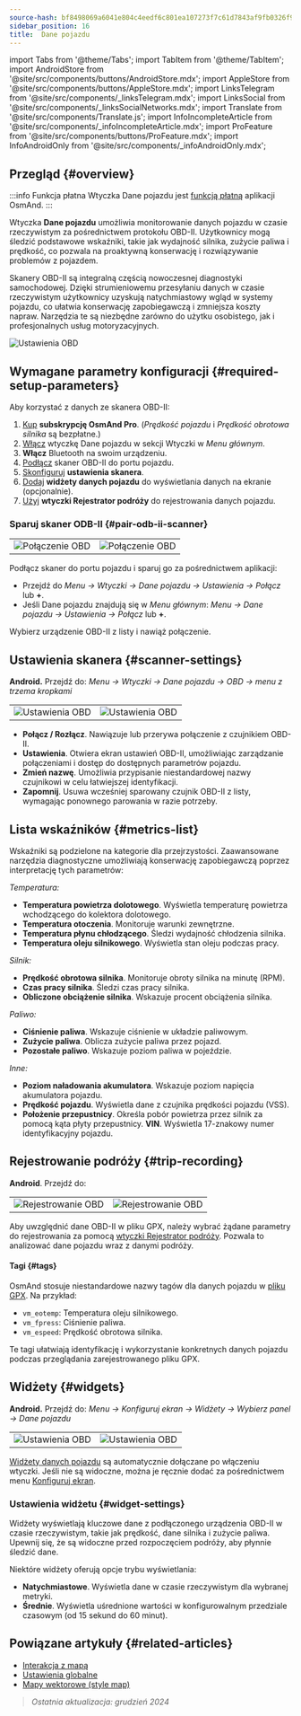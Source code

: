 ```yaml
---
source-hash: bf8498069a6041e804c4eedf6c801ea107273f7c61d7843af9fb0326f93c493d
sidebar_position: 16
title:  Dane pojazdu
---
```

import Tabs from '@theme/Tabs';
import TabItem from '@theme/TabItem';
import AndroidStore from '@site/src/components/buttons/AndroidStore.mdx';
import AppleStore from '@site/src/components/buttons/AppleStore.mdx';
import LinksTelegram from '@site/src/components/_linksTelegram.mdx';
import LinksSocial from '@site/src/components/_linksSocialNetworks.mdx';
import Translate from '@site/src/components/Translate.js';
import InfoIncompleteArticle from '@site/src/components/_infoIncompleteArticle.mdx';
import ProFeature from '@site/src/components/buttons/ProFeature.mdx';
import InfoAndroidOnly from '@site/src/components/_infoAndroidOnly.mdx';


<InfoIncompleteArticle/>

<InfoAndroidOnly/>

## Przegląd {#overview}

:::info Funkcja płatna
Wtyczka Dane pojazdu jest [funkcją płatną](../purchases/index.md) aplikacji OsmAnd.
:::

Wtyczka **Dane pojazdu** umożliwia monitorowanie danych pojazdu w czasie rzeczywistym za pośrednictwem protokołu OBD-II. Użytkownicy mogą śledzić podstawowe wskaźniki, takie jak wydajność silnika, zużycie paliwa i prędkość, co pozwala na proaktywną konserwację i rozwiązywanie problemów z pojazdem.

Skanery OBD-II są integralną częścią nowoczesnej diagnostyki samochodowej. Dzięki strumieniowemu przesyłaniu danych w czasie rzeczywistym użytkownicy uzyskują natychmiastowy wgląd w systemy pojazdu, co ułatwia konserwację zapobiegawczą i zmniejsza koszty napraw. Narzędzia te są niezbędne zarówno do użytku osobistego, jak i profesjonalnych usług motoryzacyjnych.

<Tabs groupId="operating-systems" queryString="current-os">

<TabItem value="android" label="Android">

![Ustawienia OBD](@site/static/img/plugins/obd/obd_overview_2.png)

</TabItem>

</Tabs>


## Wymagane parametry konfiguracji {#required-setup-parameters}

Aby korzystać z danych ze skanera OBD-II:

1. [Kup](../purchases/) **subskrypcję OsmAnd Pro**. (*Prędkość pojazdu* i *Prędkość obrotowa silnika* są bezpłatne.)
2. [Włącz](../plugins/index.md#enable--disable) wtyczkę Dane pojazdu w sekcji Wtyczki w *Menu głównym*.
3. **Włącz** Bluetooth na swoim urządzeniu.
4. [Podłącz](#pair-odb-ii-scanner) skaner OBD-II do portu pojazdu.
5. [Skonfiguruj](#scanner-settings) **ustawienia skanera**.
6. [Dodaj](#widgets) **widżety danych pojazdu** do wyświetlania danych na ekranie (opcjonalnie).
7. [Użyj](#trip-recording) **wtyczki Rejestrator podróży** do rejestrowania danych pojazdu.


### Sparuj skaner ODB-II {#pair-odb-ii-scanner}

|  |  |
|--|--|
|![Połączenie OBD](@site/static/img/plugins/obd/obd_connect.png)|![Połączenie OBD](@site/static/img/plugins/obd/obd_connect_2.png)|

Podłącz skaner do portu pojazdu i sparuj go za pośrednictwem aplikacji:

- Przejdź do *Menu → Wtyczki → Dane pojazdu → Ustawienia → Połącz* lub **+**.
- Jeśli Dane pojazdu znajdują się w *Menu głównym*: *Menu → Dane pojazdu → Ustawienia → Połącz* lub **+**.

Wybierz urządzenie OBD-II z listy i nawiąż połączenie.


## Ustawienia skanera {#scanner-settings}

**Android.** Przejdź do: *Menu → Wtyczki → Dane pojazdu → OBD → menu z trzema kropkami*

|  |  |
|--|--|
|![Ustawienia OBD](@site/static/img/plugins/obd/obd_settings.png)|![Ustawienia OBD](@site/static/img/plugins/obd/obd_settings_1.png)|

- **Połącz / Rozłącz**. Nawiązuje lub przerywa połączenie z czujnikiem OBD-II.
- **Ustawienia**. Otwiera ekran ustawień OBD-II, umożliwiając zarządzanie połączeniami i dostęp do dostępnych parametrów pojazdu.
- **Zmień nazwę**. Umożliwia przypisanie niestandardowej nazwy czujnikowi w celu łatwiejszej identyfikacji.
- **Zapomnij**. Usuwa wcześniej sparowany czujnik OBD-II z listy, wymagając ponownego parowania w razie potrzeby.


## Lista wskaźników {#metrics-list}

Wskaźniki są podzielone na kategorie dla przejrzystości. Zaawansowane narzędzia diagnostyczne umożliwiają konserwację zapobiegawczą poprzez interpretację tych parametrów:

*Temperatura:*

- **Temperatura powietrza dolotowego**. Wyświetla temperaturę powietrza wchodzącego do kolektora dolotowego.
- **Temperatura otoczenia**. Monitoruje warunki zewnętrzne.
- **Temperatura płynu chłodzącego**. Śledzi wydajność chłodzenia silnika.
- **Temperatura oleju silnikowego**. Wyświetla stan oleju podczas pracy.

*Silnik:*

- **Prędkość obrotowa silnika**. Monitoruje obroty silnika na minutę (RPM).
- **Czas pracy silnika**. Śledzi czas pracy silnika.
- **Obliczone obciążenie silnika**. Wskazuje procent obciążenia silnika.

*Paliwo:*

- **Ciśnienie paliwa**. Wskazuje ciśnienie w układzie paliwowym.
- **Zużycie paliwa**. Oblicza zużycie paliwa przez pojazd.
- **Pozostałe paliwo**. Wskazuje poziom paliwa w pojeździe.

*Inne:*

- **Poziom naładowania akumulatora**. Wskazuje poziom napięcia akumulatora pojazdu.
- **Prędkość pojazdu**. Wyświetla dane z czujnika prędkości pojazdu (VSS).
- **Położenie przepustnicy**. Określa pobór powietrza przez silnik za pomocą kąta płyty przepustnicy.
  **VIN**. Wyświetla 17-znakowy numer identyfikacyjny pojazdu.


## Rejestrowanie podróży {#trip-recording}

**Android**. Przejdź do: *<Translate android="true" ids="shared_string_menu,plugins_menu_group,record_plugin_name,shared_string_settings,data_settings,record_obd_data"/>*

| | |
|--|--|
|![Rejestrowanie OBD](@site/static/img/plugins/obd/obd_recording.png)| ![Rejestrowanie OBD](@site/static/img/plugins/obd/obd_recording_1.png)|

Aby uwzględnić dane OBD-II w pliku GPX, należy wybrać żądane parametry do rejestrowania za pomocą [wtyczki Rejestrator podróży](../plugins/trip-recording.md#recording-settings). Pozwala to analizować dane pojazdu wraz z danymi podróży.

#### Tagi {#tags}

OsmAnd stosuje niestandardowe nazwy tagów dla danych pojazdu w [pliku GPX](../plugins/trip-recording.md#recorded-gpx-file). Na przykład:

- `vm_eotemp`: Temperatura oleju silnikowego.
- `vm_fpress`: Ciśnienie paliwa.
- `vm_espeed`: Prędkość obrotowa silnika.

Te tagi ułatwiają identyfikację i wykorzystanie konkretnych danych pojazdu podczas przeglądania zarejestrowanego pliku GPX.


## Widżety {#widgets}

**Android.** Przejdź do: *Menu → Konfiguruj ekran → Widżety → Wybierz panel → Dane pojazdu*

| | |
|--|--|
|![Ustawienia OBD](@site/static/img/plugins/obd/obd_widget_1.png)| ![Ustawienia OBD](@site/static/img/plugins/obd/obd_widget.png)|

[Widżety danych pojazdu](../widgets/info-widgets.md#vehicle-metrics-widgets) są automatycznie dołączane po włączeniu wtyczki. Jeśli nie są widoczne, można je ręcznie dodać za pośrednictwem menu [Konfiguruj ekran](../widgets/configure-screen.md).

### Ustawienia widżetu {#widget-settings}

Widżety wyświetlają kluczowe dane z podłączonego urządzenia OBD-II w czasie rzeczywistym, takie jak prędkość, dane silnika i zużycie paliwa. Upewnij się, że są widoczne przed rozpoczęciem podróży, aby płynnie śledzić dane.

Niektóre widżety oferują opcje trybu wyświetlania:

- **Natychmiastowe**. Wyświetla dane w czasie rzeczywistym dla wybranej metryki.
- **Średnie**. Wyświetla uśrednione wartości w konfigurowalnym przedziale czasowym (od 15 sekund do 60 minut).


## Powiązane artykuły {#related-articles}

- [Interakcja z mapą](../../user/map/interact-with-map.md)
- [Ustawienia globalne](../../user/personal/global-settings.md)
- [Mapy wektorowe (style map)](../../user/map/vector-maps.md)

> *Ostatnia aktualizacja: grudzień 2024*